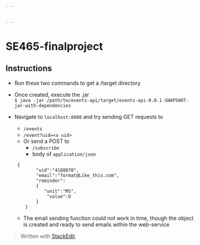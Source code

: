 ```yaml
---


---
```


<h1 id="se465-finalproject">SE465-finalproject</h1>
<h2 id="instructions">Instructions</h2>
<ul>
<li>
<p>Run these two commands to get a /target directory</p>
</li>
<li>
<p>Once created, execute the .jar<br>
<code>$ java -jar /path/to/events-api/target/events-api-0.0.1-SNAPSHOT-jar-with-dependencies</code></p>
</li>
<li>
<p>Navigate to <code>localhost:8080</code> and try sending GET requests to</p>
<ul>
<li><code>/events</code></li>
<li><code>/event?uid=&lt;a uid&gt;</code></li>
<li>Or send a POST to
<ul>
<li><code>/subscribe</code></li>
<li>body of <code>application/json</code></li>
</ul>
</li>
</ul>
<pre><code>	{
	    "uid":"4188870",
	    "email":"format@Like_this.com",
	    "reminder": 
	    {
	       "unit":"MS",
	        "value":0
	    }
	}
</code></pre>
<ul>
<li>The email sending function could not work in time, though the object is created and ready to send emails within the web-service</li>
</ul>
</li>
</ul>
<blockquote>
<p>Written with <a href="https://stackedit.io/">StackEdit</a>.</p>
</blockquote>


